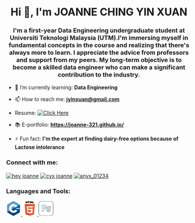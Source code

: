 <h1 align="center">Hi 👋, I'm JOANNE CHING YIN XUAN</h1>
<h3 align="center">I'm a first-year Data Engineering undergraduate student at Universiti Teknologi Malaysia (UTM).I'm immersing myself in fundamental concepts in the course and realizing that there's always more to learn. I appreciate the advice from professors and support from my peers. My long-term objective is to become a skilled data engineer who can make a significant contribution to the industry.</h3>

- 🌱 I’m currently learning: **Data Engineering**

- 📫 How to reach me: **jyinxuan@gmail.com**

- Resume: <a href="https://export-download.canva.com/33v7A/DAF5lG33v7A/21/0-3624686957851189593.pdf?X-Amz-Algorithm=AWS4-HMAC-SHA256&X-Amz-Credential=AKIAJHKNGJLC2J7OGJ6Q%2F20240110%2Fus-east-1%2Fs3%2Faws4_request&X-Amz-Date=20240110T223104Z&X-Amz-Expires=59387&X-Amz-Signature=eb4ea4e09904bcd68618a7300e4f8a673803dde3801c2d57e182157e9cf032eb&X-Amz-SignedHeaders=host&response-content-disposition=attachment%3B%20filename%2A%3DUTF-8%27%27Resume.pdf&response-expires=Thu%2C%2011%20Jan%202024%2015%3A00%3A51%20GMT" target="_blank">
  <img src="https://example.com/book-icon.png" alt="Click Here" height="30" width="40" />
</a>

- 📚 E-portfolio: **https://joanne-321.github.io/**

- ⚡ Fun fact: **I'm the expert at finding dairy-free options because of Lactose intolerance**
  

<h3 align="left">Connect with me:</h3>
<p align="left">
<a href="https://linkedin.com/in/hey joanne" target="blank"><img align="center" src="https://raw.githubusercontent.com/rahuldkjain/github-profile-readme-generator/master/src/images/icons/Social/linked-in-alt.svg" alt="hey joanne" height="30" width="40" /></a>
<a href="https://fb.com/cyx joanne" target="blank"><img align="center" src="https://raw.githubusercontent.com/rahuldkjain/github-profile-readme-generator/master/src/images/icons/Social/facebook.svg" alt="cyx joanne" height="30" width="40" /></a>
<a href="https://instagram.com/anyx_01234" target="blank"><img align="center" src="https://raw.githubusercontent.com/rahuldkjain/github-profile-readme-generator/master/src/images/icons/Social/instagram.svg" alt="anyx_01234" height="30" width="40" /></a>
</p>

<h3 align="left">Languages and Tools:</h3>
<p align="left"> <a href="https://www.w3schools.com/cpp/" target="_blank" rel="noreferrer"> <img src="https://raw.githubusercontent.com/devicons/devicon/master/icons/cplusplus/cplusplus-original.svg" alt="cplusplus" width="40" height="40"/> </a> <a href="https://www.w3.org/html/" target="_blank" rel="noreferrer"> <img src="https://raw.githubusercontent.com/devicons/devicon/master/icons/html5/html5-original-wordmark.svg" alt="html5" width="40" height="40"/> </a> <a href="https://www.photoshop.com/en" target="_blank" rel="noreferrer"> <img src="https://raw.githubusercontent.com/devicons/devicon/master/icons/photoshop/photoshop-line.svg" alt="photoshop" width="40" height="40"/> </a> </p>

